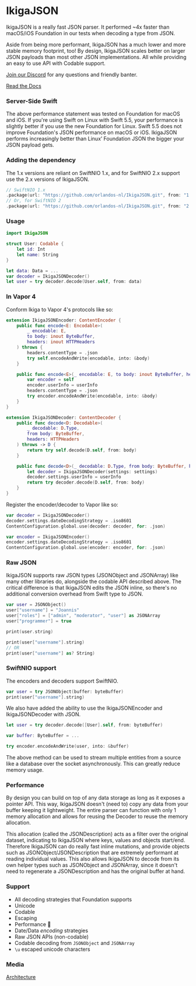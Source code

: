 # IkigaJSON

IkigaJSON is a really fast JSON parser. It performed ~4x faster than macOS/iOS Foundation in our tests when decoding a type from JSON.

Aside from being more performant, IkigaJSON has a much lower and more stable memory footprint, too! By design, IkigaJSON scales better on larger JSON payloads than most other JSON implementations. All while providing an easy to use API with Codable support.

[Join our Discord](https://discord.gg/H6799jh) for any questions and friendly banter.

[Read the Docs](https://orlandos.nl/docs/ikigajson)

### Server-Side Swift

The above performance statement was tested on Foundation for macOS and iOS. If you're using Swift on Linux with Swift 5.5, your performance is slightly better if you use the new Foundation for Linux. Swift 5.5 does not improve Foundation's JSON performance on macOS or iOS. IkigaJSON performs increasingly better than Linux’ Foundation JSON the bigger your JSON payload gets.

### Adding the dependency

The 1.x versions are reliant on SwiftNIO 1.x, and for SwiftNIO 2.x support use the 2.x versions of IkigaJSON.

```swift
// SwiftNIO 1.x
.package(url: "https://github.com/orlandos-nl/IkigaJSON.git", from: "1.0.0"),
// Or, for SwiftNIO 2
.package(url: "https://github.com/orlandos-nl/IkigaJSON.git", from: "2.0.0"),
```

### Usage

```swift
import IkigaJSON

struct User: Codable {
    let id: Int
    let name: String
}

let data: Data = ...
var decoder = IkigaJSONDecoder()
let user = try decoder.decode(User.self, from: data)
```

### In Vapor 4

Conform Ikiga to Vapor 4's protocols like so:

```swift
extension IkigaJSONEncoder: ContentEncoder {
    public func encode<E: Encodable>(
        _ encodable: E,
        to body: inout ByteBuffer,
        headers: inout HTTPHeaders
    ) throws {
        headers.contentType = .json
        try self.encodeAndWrite(encodable, into: &body)
    }

    public func encode<E>(_ encodable: E, to body: inout ByteBuffer, headers: inout HTTPHeaders, userInfo: [CodingUserInfoKey : Any]) throws where E : Encodable {
        var encoder = self
        encoder.userInfo = userInfo
        headers.contentType = .json
        try encoder.encodeAndWrite(encodable, into: &body)
    }
}

extension IkigaJSONDecoder: ContentDecoder {
    public func decode<D: Decodable>(
        _ decodable: D.Type,
        from body: ByteBuffer,
        headers: HTTPHeaders
    ) throws -> D {
        return try self.decode(D.self, from: body)
    }

    public func decode<D>(_ decodable: D.Type, from body: ByteBuffer, headers: HTTPHeaders, userInfo: [CodingUserInfoKey : Any]) throws -> D where D : Decodable {
        let decoder = IkigaJSONDecoder(settings: settings)
        decoder.settings.userInfo = userInfo
        return try decoder.decode(D.self, from: body)
    }
}
```

Register the encoder/decoder to Vapor like so:

```swift
var decoder = IkigaJSONDecoder()
decoder.settings.dateDecodingStrategy = .iso8601
ContentConfiguration.global.use(decoder: decoder, for: .json)

var encoder = IkigaJSONEncoder()
encoder.settings.dateDecodingStrategy = .iso8601
ContentConfiguration.global.use(encoder: encoder, for: .json)
```

### Raw JSON

IkigaJSON supports raw JSON types (JSONObject and JSONArray) like many other libraries do, alongside the codable API described above. The critical difference is that IkigaJSON edits the JSON inline, so there's no additional conversion overhead from Swift type to JSON.

```swift
var user = JSONObject()
user["username"] = "Joannis"
user["roles"] = ["admin", "moderator", "user"] as JSONArray
user["programmer"] = true

print(user.string)

print(user["username"].string)
// OR
print(user["username"] as? String)
```

### SwiftNIO support

The encoders and decoders support SwiftNIO.

```swift
var user = try JSONObject(buffer: byteBuffer)
print(user["username"].string)
```

We also have added the ability to use the IkigaJSONEncoder and IkigaJSONDecoder with JSON.

```swift
let user = try decoder.decode([User].self, from: byteBuffer)
```

```swift
var buffer: ByteBuffer = ...

try encoder.encodeAndWrite(user, into: &buffer)
```

The above method can be used to stream multiple entities from a source like a database over the socket asynchronously. This can greatly reduce memory usage.

### Performance

By design you can build on top of any data storage as long as it exposes a pointer API. This way, IkigaJSON doesn't (need to) copy any data from your buffer keeping it lightweight. The entire parser can function with only 1 memory allocation and allows for reusing the Decoder to reuse the memory allocation.

This allocation (called the JSONDescription) acts as a filter over the original dataset, indicating to IkigaJSON where keys, values and objects start/end. Therefore IkigaJSON can do really fast inline mutations, and provide objects such as JSONObject/JSONDescription that are extremely performant at reading individual values. This also allows IkigaJSON to decode from its own helper types such as JSONObject and JSONArray, since it doesn't need to regenerate a JSONDescription and has the original buffer at hand.

### Support

- All decoding strategies that Foundation supports
- Unicode
- Codable
- Escaping
- Performance 🚀
- Date/Data _encoding_ strategies
- Raw JSON APIs (non-codable)
- Codable decoding from `JSONObject` and `JSONArray`
- `\u` escaped unicode characters

### Media

[Architecture](https://medium.com/@joannis.orlandos/the-road-to-very-fast-json-parsing-in-swift-4a0225c0313c)
